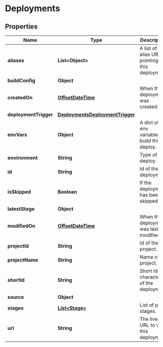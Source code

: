 # Deployments

## Properties
Name | Type | Description | Notes
------------ | ------------- | ------------- | -------------
**aliases** | **List&lt;Object&gt;** | A list of alias URLs pointing to this deployment. |  [optional]
**buildConfig** | **Object** |  |  [optional]
**createdOn** | [**OffsetDateTime**](OffsetDateTime.md) | When the deployment was created. |  [optional]
**deploymentTrigger** | [**DeploymentsDeploymentTrigger**](DeploymentsDeploymentTrigger.md) |  |  [optional]
**envVars** | **Object** | A dict of env variables to build this deploy. |  [optional]
**environment** | **String** | Type of deploy. |  [optional]
**id** | **String** | Id of the deployment. |  [optional]
**isSkipped** | **Boolean** | If the deployment has been skipped. |  [optional]
**latestStage** | **Object** |  |  [optional]
**modifiedOn** | [**OffsetDateTime**](OffsetDateTime.md) | When the deployment was last modified. |  [optional]
**projectId** | **String** | Id of the project. |  [optional]
**projectName** | **String** | Name of the project. |  [optional]
**shortId** | **String** | Short Id (8 character) of the deployment. |  [optional]
**source** | **Object** |  |  [optional]
**stages** | [**List&lt;Stage&gt;**](Stage.md) | List of past stages. |  [optional]
**url** | **String** | The live URL to view this deployment. |  [optional]
